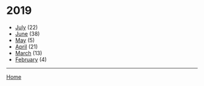 # 2019

  * [July](./2019-07.md) (22)
  * [June](./2019-06.md) (38)
  * [May](./2019-05.md) (5)
  * [April](./2019-04.md) (21)
  * [March](./2019-03.md) (13)
  * [February](./2019-02.md) (4)

----

[Home](../)
